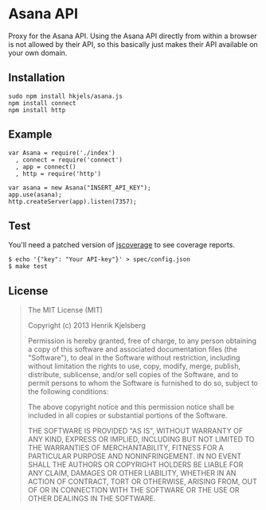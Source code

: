
Asana API
=========

Proxy for the Asana API. Using the Asana API directly from within a browser
is not allowed by their API, so this basically just makes their API
available on your own domain.

Installation
------------
```
sudo npm install hkjels/asana.js
npm install connect
npm install http
```

Example
-------
```
var Asana = require('./index')
  , connect = require('connect')
  , app = connect()
  , http = require('http')

var asana = new Asana("INSERT_API_KEY");
app.use(asana);
http.createServer(app).listen(7357);
```

Test
----

You'll need a patched version of [jscoverage](https://github.com/visionmedia/node-jscoverage)
to see coverage reports.

    $ echo '{"key": "Your API-key"}' > spec/config.json
    $ make test


License
-------

> The MIT License (MIT)
>
> Copyright (c) 2013 Henrik Kjelsberg
>
> Permission is hereby granted, free of charge, to any person obtaining a copy of
> this software and associated documentation files (the "Software"), to deal in
> the Software without restriction, including without limitation the rights to
> use, copy, modify, merge, publish, distribute, sublicense, and/or sell copies of
> the Software, and to permit persons to whom the Software is furnished to do so,
> subject to the following conditions:
>
> The above copyright notice and this permission notice shall be included in all
> copies or substantial portions of the Software.
>
> THE SOFTWARE IS PROVIDED "AS IS", WITHOUT WARRANTY OF ANY KIND, EXPRESS OR
> IMPLIED, INCLUDING BUT NOT LIMITED TO THE WARRANTIES OF MERCHANTABILITY, FITNESS
> FOR A PARTICULAR PURPOSE AND NONINFRINGEMENT. IN NO EVENT SHALL THE AUTHORS OR
> COPYRIGHT HOLDERS BE LIABLE FOR ANY CLAIM, DAMAGES OR OTHER LIABILITY, WHETHER
> IN AN ACTION OF CONTRACT, TORT OR OTHERWISE, ARISING FROM, OUT OF OR IN
> CONNECTION WITH THE SOFTWARE OR THE USE OR OTHER DEALINGS IN THE SOFTWARE.

